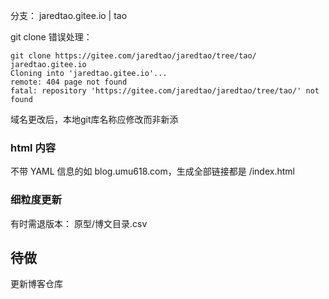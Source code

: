 分支：
jaredtao.gitee.io | tao


git clone 错误处理：
```
git clone https://gitee.com/jaredtao/jaredtao/tree/tao/ jaredtao.gitee.io
Cloning into 'jaredtao.gitee.io'...
remote: 404 page not found
fatal: repository 'https://gitee.com/jaredtao/jaredtao/tree/tao/' not found
```

域名更改后，本地git库名称应修改而非新添

### html 内容

不带 YAML 信息的如 blog.umu618.com，生成全部链接都是 /index.html

### 细粒度更新

有时需退版本： 原型/博文目录.csv

## 待做

更新博客仓库